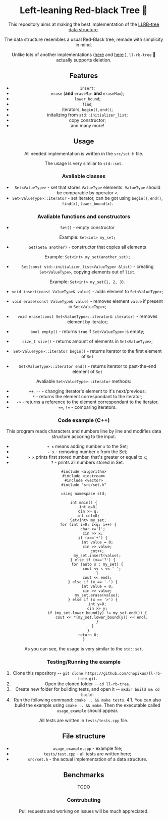 <div align="center">
  <h1> Left-leaning Red-black Tree 🌳 </h1>

This repository aims at making the best implementation of the [LLRB-tree data structure](https://sedgewick.io/wp-content/themes/sedgewick/papers/2008LLRB.pdf).
  
The data structure resembles a usual Red-Black tree, remade with simplicity in mind.
  
Unlike lots of another implementations ([here](https://www.geeksforgeeks.org/left-leaning-red-black-tree-insertion/) and [here](http://neerc.ifmo.ru/wiki/index.php?title=%D0%9B%D0%B5%D0%B2%D0%BE%D1%81%D1%82%D0%BE%D1%80%D0%BE%D0%BD%D0%BD%D0%B8%D0%B5_%D0%BA%D1%80%D0%B0%D1%81%D0%BD%D0%BE-%D1%87%D1%91%D1%80%D0%BD%D1%8B%D0%B5_%D0%B4%D0%B5%D1%80%D0%B5%D0%B2%D1%8C%D1%8F) ), `ll-rb-tree` 🌳 actually supports deletion.
<div>

## Features
* `insert`;
* `erase` (__and__ `eraseMin` __and__ `eraseMax`);
* `lower_bound`;
* `find`;
* iterators, `begin()`, `end()`;
* initalizing from `std::initializer_list`;
* copy constructor;
* and many more!

## Usage

All needed implementation is written in the `src/set.h` file.

The usage is very similar to `std::set`.

### Avaliable classes

* `Set<ValueType>` - set that stores `ValueType` elements. `ValueType` should be comparable by operator `<`.
* `Set<ValueType>::iterator` - set iterator, can be got using `begin()`, `end()`, `find(x)`, `lower_bound(x)`.

### Avaliable functions and constructors

* `Set()` - empty constructor

   Example: `Set<int> my_set;`
* `Set(Set& another)` - constructor that copies all elements
 
   Example: `Set<int> my_set(another_set);`
* `Set(const std::initializer_list<ValueType> &list)` - creating `Set<ValueType>`, copying elements out of `list`.

   Example: `Set<int> my_set{1, 2, 3}`.
*  `void insert(const ValueType& value)` - adds element to `Set<ValueType>`;
*  `void erase(const ValueType& value)` - removes element `value` if present in `Set<ValueType>`;
*  `void erase(const Set<ValueType>::iterator& iterator)` - removes element by iterator;
*  `bool empty()` - returns `true` if `Set<ValueType>` is empty;
*  `size_t size()` - returns amount of elements in `Set<ValueType>`;
*  `Set<ValueType>::iterator begin()` - returns iterator to the first element of `Set`
*  `Set<ValueType>::iterator end()` - returns iterator to past-the-end element of `Set`

Avaliable `Set<ValueType>::iterator` methods:
* `++`, `--` - changing iterator's element to it's next/previous;
* `*` - returns the element correspondant to the iterator;
* `->` - returns a reference to the element correspondant to the iterator.
* `==`, `!=` - comparing iterators.

### Code example (C++)
This program reads characters and numbers line by line and modifies data structure accoring to the input.
* `+ x` means adding number `x` to the Set;
* `- x` - removing number `x` from the Set; 
* `> x` prints first stored number, that's greater or equal to `x`;
* `?` - prints all numbers stored in Set.
```
#include <algorithm>
#include <iostream>
#include <vector>
#include "src/set.h"

using namespace std;

int main() {
    int q=0;
    cin >> q;
    int cnt=0;
    Set<int> my_set;
    for (int i=0; i<q; i++) {
        char x='1';
        cin >> x;
        if (x=='+') {
            int value = 0;
            cin >> value;
            cnt++;
            my_set.insert(value);
        } else if (x=='?') {
            for (auto s : my_set) {
                cout << s << ' ';
            }
            cout << endl;
        } else if (x == '-') {
            int value = 0;
            cin >> value;
            my_set.erase(value);
        } else if (x == '>') {
            int y=0;
            cin >> y;
            if (my_set.lower_bound(y) != my_set.end()) {
                cout << *(my_set.lower_bound(y)) << endl;
            }
        }
    }
    return 0;
}
```

As you can see, the usage is very similar to the `std::set`.

### Testing/Running the example
1. Clone this repository -- `git clone https://github.com/chopikus/ll-rb-tree.git`.
2. Open the cloned folder -- `cd ll-rb-tree`.
3. Create new folder for building tests, and open it -- `mkdir build && cd build`.
4. Run the following command: `cmake .. && make tests`.
4.1. You can also build the example using `cmake .. && make`. Then the executable called `usage_example` should appear.

All tests are written in `tests/tests.cpp` file.

## File structure
* `usage_example.cpp` - example file;
* `tests/test.cpp` - all tests are written here;
* `src/set.h` - the actual implementation of a data structure.

## Benchmarks
TODO

### Contrubuting
Pull requests and working on issues will be much appreciated.
